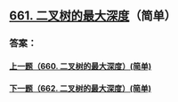 ## [661. 二叉树的最大深度](https://leetcode-cn.com/problems/merge-two-sorted-lists/)（简单）





### 答案：



#### [上一题（660. 二叉树的最大深度）(简单)](https://github.com/sdwwld/leetCode/blob/master/src/main/java/com/wld/java/leetcode/leetCode0660.md)

#### [下一题（662. 二叉树的最大深度）(简单)](https://github.com/sdwwld/leetCode/blob/master/src/main/java/com/wld/java/leetcode/leetCode0662.md)